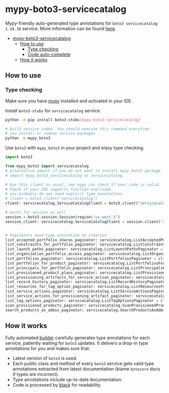 # mypy-boto3-servicecatalog

Mypy-friendly auto-generated type annotations for `boto3 servicecatalog 1.10.38` service.
More information can be found [here](https://github.com/vemel/mypy_boto3).

- [mypy-boto3-servicecatalog](#mypy-boto3-servicecatalog)
  - [How to use](#how-to-use)
    - [Type checking](#type-checking)
    - [Code auto-complete](#code-auto-complete)
  - [How it works](#how-it-works)

## How to use

### Type checking

Make sure you have [mypy](https://github.com/python/mypy) installed and activated in your IDE.

Install `boto3-stubs` for `servicecatalog` service.

```bash
python -m pip install boto3-stubs[mypy-boto3-servicecatalog]

# build service index. You should execute this command everytime
# you install or remove service packages
python -m mypy_boto3
```

Use `boto3` with `mypy_boto3` in your project and enjoy type checking.

```python
import boto3

from mypy_boto3 import servicecatalog
# alternative import if you do not want to install mypy_boto3 package
# import mypy_boto3_servicecatalog as servicecatalog

# Use this client as usual, now mypy can check if your code is valid.
# Check if your IDE supports function overloads,
# you probably do not need explicit type annotations
# client = boto3.client("servicecatalog")
client: servicecatalog.ServiceCatalogClient = boto3.client("servicecatalog")

# works for session as well
session = boto3.session.Session(region="us-west-1")
session_client: servicecatalog.ServiceCatalogClient = session.client("servicecatalog")


# Paginators need type annotation on creation
list_accepted_portfolio_shares_paginator: servicecatalog.ListAcceptedPortfolioSharesPaginator = client.get_paginator("list_accepted_portfolio_shares")
list_constraints_for_portfolio_paginator: servicecatalog.ListConstraintsForPortfolioPaginator = client.get_paginator("list_constraints_for_portfolio")
list_launch_paths_paginator: servicecatalog.ListLaunchPathsPaginator = client.get_paginator("list_launch_paths")
list_organization_portfolio_access_paginator: servicecatalog.ListOrganizationPortfolioAccessPaginator = client.get_paginator("list_organization_portfolio_access")
list_portfolios_paginator: servicecatalog.ListPortfoliosPaginator = client.get_paginator("list_portfolios")
list_portfolios_for_product_paginator: servicecatalog.ListPortfoliosForProductPaginator = client.get_paginator("list_portfolios_for_product")
list_principals_for_portfolio_paginator: servicecatalog.ListPrincipalsForPortfolioPaginator = client.get_paginator("list_principals_for_portfolio")
list_provisioned_product_plans_paginator: servicecatalog.ListProvisionedProductPlansPaginator = client.get_paginator("list_provisioned_product_plans")
list_provisioning_artifacts_for_service_action_paginator: servicecatalog.ListProvisioningArtifactsForServiceActionPaginator = client.get_paginator("list_provisioning_artifacts_for_service_action")
list_record_history_paginator: servicecatalog.ListRecordHistoryPaginator = client.get_paginator("list_record_history")
list_resources_for_tag_option_paginator: servicecatalog.ListResourcesForTagOptionPaginator = client.get_paginator("list_resources_for_tag_option")
list_service_actions_paginator: servicecatalog.ListServiceActionsPaginator = client.get_paginator("list_service_actions")
list_service_actions_for_provisioning_artifact_paginator: servicecatalog.ListServiceActionsForProvisioningArtifactPaginator = client.get_paginator("list_service_actions_for_provisioning_artifact")
list_tag_options_paginator: servicecatalog.ListTagOptionsPaginator = client.get_paginator("list_tag_options")
scan_provisioned_products_paginator: servicecatalog.ScanProvisionedProductsPaginator = client.get_paginator("scan_provisioned_products")
search_products_as_admin_paginator: servicecatalog.SearchProductsAsAdminPaginator = client.get_paginator("search_products_as_admin")
```

## How it works

Fully automated [builder](https://github.com/vemel/mypy_boto3) carefully generates
type annotations for each service, patiently waiting for `boto3` updates. It delivers
a drop-in type annotations for you and makes sure that:

- Latest version of `boto3` is used.
- Each public class and method of every `boto3` service gets valid type annotations
  extracted from latest documentation (blame `botocore` docs if types are incorrect).
- Type annotations include up-to-date documentation.
- Code is processed by [black](https://github.com/psf/black) for readability.